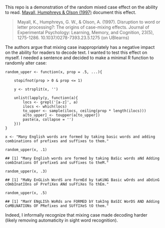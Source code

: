 This repo is a demonstration of the random mixed case effect on the
ability to read. [Mayall, Humphreys & Olson (1997)](Mayall1997.pdf)
document this effect.

> Mayall, K., Humphreys, G. W., & Olson, A. (1997). Disruption to word
> or letter processing?: The origins of case-mixing effects. Journal of
> Experimental Psychology: Learning, Memory, and Cognition, 23(5),
> 1275-1286. 10.1037/0278-7393.23.5.1275 (on UBlearns)

The authors argue that mixing case inappropriately has a negative impact
on the ability for readers to decode text. I wanted to test this effect
on myself. I needed a sentence and decided to make a minimal R function
to randomly alter case:

    random_upper <- function(x, prop = .5, ...){

        stopifnot(prop > 0 & prop <= 1)

        y <- strsplit(x, '')

        unlist(lapply(y, function(a){
            locs <- grepl('[a-z]', a)   
            ilocs <- which(locs)  
            to_upper <- sample(ilocs, ceiling(prop * length(ilocs)))  
            a[to_upper] <- toupper(a[to_upper])
            paste(a, collapse = '')
        }))
    }

    x <- "Many English words are formed by taking basic words and adding combinations of prefixes and suffixes to them."

    random_upper(x, .1)

    ## [1] "Many English words are formed by taking BaSic words aNd Adding combInations Of prefixeS and suFfixes to theM."

    random_upper(x, .3)

    ## [1] "MaNy EnGLish WordS are FormEd by taKiNG Basic wOrds and aDdinG cOmbInatIOns oF PrefiXes ANd suFfiXes To thEm."

    random_upper(x, .5)

    ## [1] "ManY ENgLISh WoRds are FORMED bY takIng BaSIC WorDS AND Adding CoMBiNATIONs OF PRefixes and SUffIXeS tO them."

Indeed, I informally recognize that mixing case made decoding harder
(likely removing automaticity in sight word recognition).
